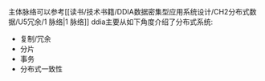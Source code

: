 主体脉络可以参考[[读书/技术书籍/DDIA数据密集型应用系统设计/CH2分布式数据/U5冗余/1 脉络|1 脉络]]
ddia主要从如下角度介绍了分布式系统:
- 复制/冗余
- 分片
- 事务
- 分布式一致性


